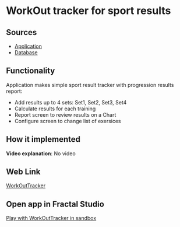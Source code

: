 # WorkOut tracker for sport results

## Sources

- [Application](https://github.com/LearnFractal/FractalPlatform/tree/main/FractalPlatform.Examples/Applications/WorkOutTracker/WorkOutTrackerApplication.cs)
- [Database](https://github.com/LearnFractal/FractalPlatform/tree/main/FractalPlatform.Examples/Databases/WorkOutTracker)

## Functionality

Application makes simple sport result tracker with progression results report:
- Add results up to 4 sets: Set1, Set2, Set3, Set4
- Calculate results for each training
- Report screen to review results on a Chart
- Configure screen to change list of exersices

## How it implemented

**Video explanation**: No video

## Web Link

[WorkOutTracker](https://fraplat.com/jupiter/?app=WorkOutTracker)

## Open app in Fractal Studio

[Play with WorkOutTracker in sandbox](https://fraplat.com/mars/FractalStudio/?tag=WorkOutTracker+template)


